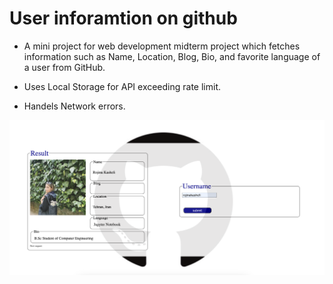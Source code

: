 # User inforamtion on github

- A mini project for web development midterm project which fetches information such as Name, Location, Blog, Bio, and favorite language of a user from GitHub.

- Uses Local Storage for API exceeding rate limit.

- Handels Network errors.

![](https://github.com/rojinakashefi/user-info-on-github/blob/main/images/pic.png)

